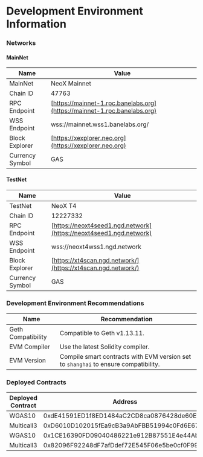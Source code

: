# Development Environment Information

### Networks

#### MainNet

| Name            | Value                                                                    |
| --------------- | ------------------------------------------------------------------------ |
| MainNet         | NeoX Mainnet                                                             |
| Chain lD        | 47763                                                                    |
| RPC Endpoint    | [https://mainnet-1.rpc.banelabs.org](https://mainnet-1.rpc.banelabs.org) |
| WSS Endpoint    | wss://mainnet.wss1.banelabs.org/                                         |
| Block Explorer  | [https://xexplorer.neo.org](https://xexplorer.neo.org)                   |
| Currency Symbol | GAS                                                                      |

#### TestNet

| Name            | Value                                                              |
| --------------- | ------------------------------------------------------------------ |
| TestNet         | NeoX T4                                                            |
| Chain lD        | 12227332                                                           |
| RPC Endpoint    | [https://neoxt4seed1.ngd.network](https://neoxt4seed1.ngd.network) |
| WSS Endpoint    | wss://neoxt4wss1.ngd.network                                       |
| Block Explorer  | [https://xt4scan.ngd.network/](https://xt4scan.ngd.network/)       |
| Currency Symbol | GAS                                                                |

### Development Environment Recommendations

| Name               | Recommendation                                                                      |
| ------------------ | ----------------------------------------------------------------------------------- |
| Geth Compatibility | Compatible to Geth v1.13.11.                                                        |
| EVM Compiler       | Use the latest Solidity compiler.                                                   |
| EVM Version        | Compile smart contracts with EVM version set to `shanghai` to ensure compatibility. |

### Deployed Contracts

| Deployed Contract | Address                                    | Network |
| ----------------- | ------------------------------------------ | ------- |
| WGAS10            | 0xdE41591ED1f8ED1484aC2CD8ca0876428de60EfF | MainNet |
| Multicall3        | 0xD6010D102015fEa9cB3a9AbFBB51994c0Fd6E672 | MainNet |
| WGAS10            | 0x1CE16390FD09040486221e912B87551E4e44Ab17 | TestNet |
| Multicall3        | 0x82096F92248dF7afDdef72E545F06e5be0cf0F99 | TestNet |
